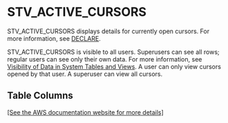 # STV\_ACTIVE\_CURSORS<a name="r_STV_ACTIVE_CURSORS"></a>

STV\_ACTIVE\_CURSORS displays details for currently open cursors\. For more information, see [DECLARE](declare.md)\. 

STV\_ACTIVE\_CURSORS is visible to all users\. Superusers can see all rows; regular users can see only their own data\. For more information, see [Visibility of Data in System Tables and Views](c_visibility-of-data.md)\. A user can only view cursors opened by that user\. A superuser can view all cursors\.

## Table Columns<a name="r_STV_ACTIVE_CURSORS-table-columns"></a>

[\[See the AWS documentation website for more details\]](http://docs.aws.amazon.com/redshift/latest/dg/r_STV_ACTIVE_CURSORS.html)